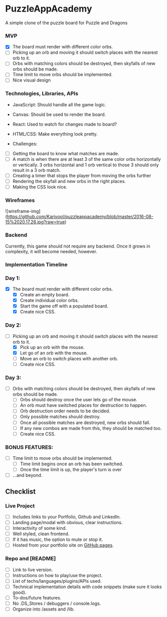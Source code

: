 # PuzzleAppAcademy
A simple clone of the puzzle board for Puzzle and Dragons

### MVP
* [x] The board must render with different color orbs.
* [ ] Picking up an orb and moving it should switch places with the nearest orb to it.
* [ ] Orbs with matching colors should be destroyed, then skyfalls of new orbs should be made.
* [ ] Time limit to move orbs should be implemented.
* [ ] Nice visual design

### Technologies, Libraries, APIs

* JavaScript: Should handle all the game logic.
* Canvas: Should be used to render the board.
* React: Used to watch for changes made to board?
* HTML/CSS: Make everything look pretty.

* Challenges:
* [ ] Getting the board to know what matches are made.
* [ ] A match is when there are at least 3 of the same color orbs horizontally or vertically. 3 orbs horizontal and 1 orb vertical to those 3 should only result in a 3 orb match.
* [ ] Creating a timer that stops the player from moving the orbs further
* [ ] Rendering the skyfall and new orbs in the right places.
* [ ] Making the CSS look nice.

### Wireframes

![wireframe-img]
(https://github.com/Karivool/puzzleappacademy/blob/master/2016-08-15%2020.17.26.jpg?raw=true)

### Backend

Currently, this game should not require any backend. Once it grows in complexity, it will become needed, however.

### Implementation Timeline

### Day 1:
- [x] The board must render with different color orbs.
  - [x] Create an empty board.
  - [x] Create individual color orbs.
  - [x] Start the game off with a populated board.
  - [x] Create nice CSS.

### Day 2:
- [ ] Picking up an orb and moving it should switch places with the nearest orb to it.
  - [x] Pick up an orb with the mouse.
  - [x] Let go of an orb with the mouse.
  - [ ] Move an orb to switch places with another orb.
  - [ ] Create nice CSS.

### Day 3:
- [ ] Orbs with matching colors should be destroyed, then skyfalls of new orbs should be made.
  - [ ] Orbs should destroy once the user lets go of the mouse.
  - [ ] An orb must have switched places for destruction to happen.
  - [ ] Orb destruction order needs to be decided.
  - [ ] Only possible matches should destroy.
  - [ ] Once all possible matches are destroyed, new orbs should fall.
  - [ ] If any new combos are made from this, they should be matched too.
  - [ ] Create nice CSS.

### BONUS FEATURES:
- [ ] Time limit to move orbs should be implemented.
  - [ ] Time limit begins once an orb has been switched.
  - [ ] Once the time limit is up, the player's turn is over
- [ ] ...and beyond.

## Checklist

### Live Project

* [ ] Includes links to your Portfolio, Github and LinkedIn.
* [ ] Landing page/modal with obvious, clear instructions.
* [ ] Interactivity of some kind.
* [ ] Well styled, clean frontend.
* [ ] If it has music, the option to mute or stop it.
* [ ] Hosted from your portfolio site on [GitHub pages](https://pages.github.com/).

### Repo and [README]

* [ ] Link to live version.
* [ ] Instructions on how to play/use the project.
* [ ] List of techs/languages/plugins/APIs used.
* [ ] Technical implementation details with code snippets (make sure it looks good).
* [ ] To-dos/future features.
* [ ] No .DS_Stores / debuggers / console.logs.
* [ ] Organize into /assets and /lib.
